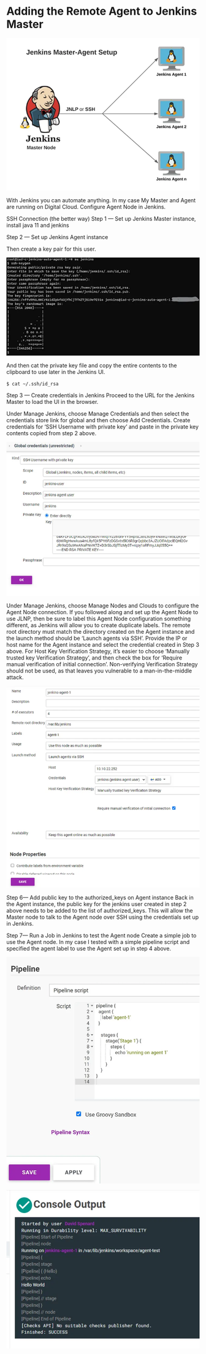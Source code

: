 # Adding the Remote Agent to Jenkins Master

![arch](jenkins.png)

With Jenkins you can automate anything. In my case My Master and Agent are running on Digital Cloud. Configure Agent Node in Jenkins.

SSH Connection (the better way)
Step 1 — Set up Jenkins Master instance, install java 11 and jenkins

Step 2 — Set up Jenkins Agent instance

Then create a key pair for this user.

![master](master1.png)

And then cat the private key file and copy the entire contents to the clipboard to use later in the Jenkins UI.
```
$ cat ~/.ssh/id_rsa
```

Step 3 — Create credentials in Jenkins
Proceed to the URL for the Jenkins Master to load the UI in the browser.

Under Manage Jenkins, choose Manage Credentials and then select the credentials store link for global and then choose Add Credentials. Create credentials for ‘SSH Username with private key’ and paste in the private key contents copied from step 2 above.

![master2](master2.png)

Under Manage Jenkins, choose Manage Nodes and Clouds to configure the Agent Node connection. If you followed along and set up the Agent Node to use JLNP, then be sure to label this Agent Node configuration something different, as Jenkins will allow you to create duplicate labels. The remote root directory must match the directory created on the Agent instance and the launch method should be ‘Launch agents via SSH’. Provide the IP or host name for the Agent instance and select the credential created in Step 3 above. For Host Key Verification Strategy, it’s easier to choose ‘Manually trusted key Verification Strategy’, and then check the box for ‘Require manual verification of initial connection’. Non-verifying Verification Strategy should not be used, as that leaves you vulnerable to a man-in-the-middle attack.

![master3](master3.png)

Step 6— Add public key to the authorized_keys on Agent instance
Back in the Agent instance, the public key for the jenkins user created in step 2 above needs to be added to the list of authorized_keys. This will allow the Master node to talk to the Agent node over SSH using the credentials set up in Jenkins.

Step 7— Run a Job in Jenkins to test the Agent node
Create a simple job to use the Agent node. In my case I tested with a simple pipeline script and specified the agent label to use the Agent set up in step 4 above.

![master4](master4.png)

![master5](master5.png)